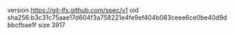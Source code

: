 version https://git-lfs.github.com/spec/v1
oid sha256:b3c31c75aae17d604f3a758221e4fe9ef404b083ceee6ce0be40d9dbbcfbae1f
size 3917
